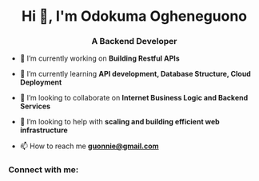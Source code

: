
<h1 align="center">Hi 👋, I'm Odokuma Ogheneguono</h1>
<h3 align="center">A Backend Developer</h3>

- 🔭 I’m currently working on **Building Restful APIs**

- 🌱 I’m currently learning **API development, Database Structure, Cloud Deployment**

- 👯 I’m looking to collaborate on **Internet Business Logic and Backend Services**

- 🤝 I’m looking to help with **scaling and building efficient web infrastructure**


- 📫 How to reach me **guonnie@gmail.com**

<h3 align="left">Connect with me:</h3>
<p align="left">
</p>



